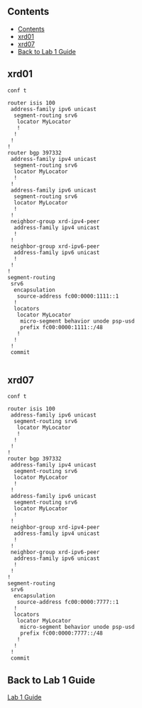 ## Contents
- [Contents](#contents)
- [xrd01](#xrd01)
- [xrd07](#xrd07)
- [Back to Lab 1 Guide](#back-to-lab-1-guide)

## xrd01
```
conf t

router isis 100
 address-family ipv6 unicast
  segment-routing srv6
   locator MyLocator
   !
  !
 !
!
router bgp 397332
 address-family ipv4 unicast
  segment-routing srv6
  locator MyLocator
  !
 ! 
 address-family ipv6 unicast
  segment-routing srv6
  locator MyLocator
  !
 !
 neighbor-group xrd-ipv4-peer
  address-family ipv4 unicast
  !
 ! 
 neighbor-group xrd-ipv6-peer
  address-family ipv6 unicast
  !
 !
!  
segment-routing
 srv6
  encapsulation
   source-address fc00:0000:1111::1
  !
  locators
   locator MyLocator
    micro-segment behavior unode psp-usd
    prefix fc00:0000:1111::/48
   !
  !
 !
 commit
 
```

## xrd07
```
conf t

router isis 100
 address-family ipv6 unicast
  segment-routing srv6
   locator MyLocator
   !
  !
 !
!
router bgp 397332
 address-family ipv4 unicast
  segment-routing srv6
  locator MyLocator
  !
 ! 
 address-family ipv6 unicast
  segment-routing srv6
  locator MyLocator
  !
 !
 neighbor-group xrd-ipv4-peer
  address-family ipv4 unicast
  !
 ! 
 neighbor-group xrd-ipv6-peer
  address-family ipv6 unicast
  !
 !
!
segment-routing
 srv6
  encapsulation
   source-address fc00:0000:7777::1
  !
  locators
   locator MyLocator
    micro-segment behavior unode psp-usd
    prefix fc00:0000:7777::/48
   !
  !
 !
 commit

 ```

 ## Back to Lab 1 Guide
[Lab 1 Guide](https://github.com/cisco-asp-web/LTRMSI-3000/blob/main/lab_1/lab_1-guide.md#validate-srv6-configuration-and-reachability)